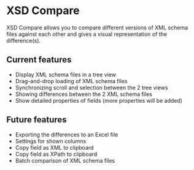 # XSD Compare
XSD Compare allows you to compare different versions of XML schema files against each other and gives a visual representation of the difference(s).

## Current features
* Display XML schema files in a tree view
* Drag-and-drop loading of XML schema files
* Synchronizing scroll and selection between the 2 tree views
* Showing differences between the 2 XML schema files
* Show detailed properties of fields (more properties will be added)

## Future features
* Exporting the differences to an Excel file
* Settings for shown columns
* Copy field as XML to clipboard
* Copy field as XPath to clipboard
* Batch comparison of XML schema files
